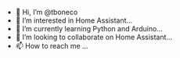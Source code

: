 - 👋 Hi, I’m @tboneco
- 👀 I’m interested in Home Assistant...
- 🌱 I’m currently learning Python and Arduino...
- 💞️ I’m looking to collaborate on Home Assistant...
- 📫 How to reach me ...

<!---
tboneco/tboneco is a ✨ special ✨ repository because its `README.md` (this file) appears on your GitHub profile.
You can click the Preview link to take a look at your changes.
--->
